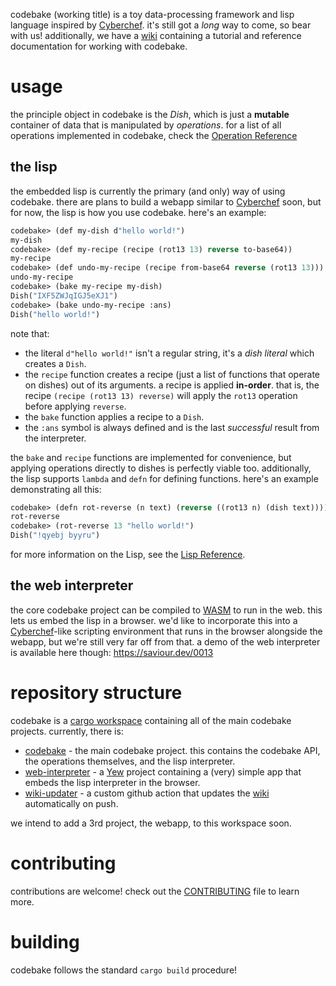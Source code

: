 codebake (working title) is a toy data-processing framework and lisp language inspired by [Cyberchef](https://gchq.github.io/CyberChef/). it's still got a *long* way to come, so bear with us! additionally, we have a [wiki](https://github.com/s-viour/codebake/wiki) containing a tutorial and reference documentation for working with codebake.


# usage
the principle object in codebake is the *Dish*, which is just a **mutable** container of data that is manipulated by *operations*. for a list of all operations implemented in codebake, check the [Operation Reference](https://github.com/s-viour/codebake/wiki/Operation-Reference)


## the lisp
the embedded lisp is currently the primary (and only) way of using codebake. there are plans to build a webapp similar to [Cyberchef](https://gchq.github.io/CyberChef/) soon, but for now, the lisp is how you use codebake. here's an example:
```lisp
codebake> (def my-dish d"hello world!")
my-dish
codebake> (def my-recipe (recipe (rot13 13) reverse to-base64))
my-recipe
codebake> (def undo-my-recipe (recipe from-base64 reverse (rot13 13)))
undo-my-recipe
codebake> (bake my-recipe my-dish)
Dish("IXF5ZWJqIGJ5eXJ1")
codebake> (bake undo-my-recipe :ans)
Dish("hello world!")
```

note that:
* the literal `d"hello world!"` isn't a regular string, it's a *dish literal* which creates a `Dish`.
* the `recipe` function creates a recipe (just a list of functions that operate on dishes) out of its arguments. a recipe is applied **in-order**. that is, the recipe `(recipe (rot13 13) reverse)` will apply the `rot13` operation before applying `reverse`.
* the `bake` function applies a recipe to a `Dish`.
* the `:ans` symbol is always defined and is the last *successful* result from the interpreter.

the `bake` and `recipe` functions are implemented for convenience, but applying operations directly to dishes is perfectly viable too. additionally, the lisp supports `lambda` and `defn` for defining functions. here's an example demonstrating all this:
```lisp
codebake> (defn rot-reverse (n text) (reverse ((rot13 n) (dish text))))
rot-reverse
codebake> (rot-reverse 13 "hello world!")
Dish("!qyebj byyru")
```

for more information on the Lisp, see the [Lisp Reference](https://github.com/s-viour/codebake/wiki/Lisp-Reference).

## the web interpreter
the core codebake project can be compiled to [WASM](https://webassembly.org/) to run in the web. this lets us embed the lisp in a browser. we'd like to incorporate this into a [Cyberchef](https://gchq.github.io/CyberChef/)-like scripting environment that runs in the browser alongside the webapp, but we're still very far off from that. a demo of the web interpreter is available here though: https://saviour.dev/0013


# repository structure
codebake is a [cargo workspace](https://doc.rust-lang.org/book/ch14-03-cargo-workspaces.html) containing all of the main codebake projects. currently, there is: 
* [codebake](/codebake) - the main codebake project. this contains the codebake API, the operations themselves, and the lisp interpreter.
* [web-interpreter](/web-interpreter) - a [Yew](https://yew.rs/) project containing a (very) simple app that embeds the lisp interpreter in the browser.
* [wiki-updater](/wiki-updater/) - a custom github action that updates the [wiki](https://github.com/s-viour/codebake/wiki) automatically on push. 

we intend to add a 3rd project, the webapp, to this workspace soon.

# contributing
contributions are welcome! check out the [CONTRIBUTING](/CONTRIBUTING.md) file to learn more.


# building
codebake follows the standard `cargo build` procedure!
